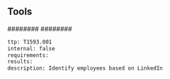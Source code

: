 

## Tools
########
########

```meta
ttp: T1593.001
internal: false
requirements: 
results: 
description: Identify employees based on LinkedIn
```